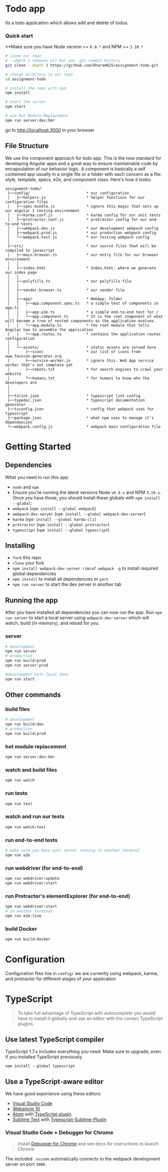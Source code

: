 # Todo app

Its a todo application which allows add and delete of todos.

### Quick start
**Make sure you have Node version >= `6.9.*` and NPM >= `3.10.*`

```bash
# clone our repo
# --depth 1 removes all but one .git commit history
git clone --depth 1 https://github.com/Dharam625/assignment-todo.git

# change directory to our repo
cd assignment-todo

# install the repo with npm
npm install

# start the server
npm start

# use Hot Module Replacement
npm run server:dev:hmr
```
go to [http://localhost:3000](http://localhost:3000) in your browser

## File Structure
We use the component approach for todo app. This is the new standard for developing Angular apps and a great way to ensure maintainable code by encapsulation of our behavior logic. A component is basically a self contained app usually in a single file or a folder with each concern as a file: style, template, specs, e2e, and component class. Here's how it looks:
```
assignment-todo/
 ├──config/                         * our configuration
 |   ├──helpers.js                  * helper functions for our configuration files
 |   ├──spec-bundle.js              * ignore this magic that sets up our angular 2 testing environment
 |   ├──karma.conf.js               * karma config for our unit tests
 |   ├──protractor.conf.js          * protractor config for our end-to-end tests
 │   ├──webpack.dev.js              * our development webpack config
 │   ├──webpack.prod.js             * our production webpack config
 │   └──webpack.test.js             * our testing webpack config
 │
 ├──src/                            * our source files that will be compiled to javascript
 |   ├──main.browser.ts             * our entry file for our browser environment
 │   │
 |   ├──index.html                  * Index.html: where we generate our index page
 │   │
 |   ├──polyfills.ts                * our polyfills file
 │   │
 |   ├──vendor.browser.ts           * our vendor file
 │   │
 │   ├──app/                        * WebApp: folder
 │   │   ├──app.component.spec.ts   * a simple test of components in app.ts
 │   │   ├──app.e2e.ts              * a simple end-to-end test for /
 │   │   └──app.component.ts        * It is the root component of what will become a tree of nested components as the application evolves.
 │   │   └──app.module.ts           * the root module that tells Angular how to assemble the application
 │   │   └──app.routes.ts           * contains the application routes configuration
 │   │
 │   └──assets/                     * static assets are served here
 │       ├──icon/                   * our list of icons from www.favicon-generator.org
 │       ├──service-worker.js       * ignore this. Web App service worker that's not complete yet
 │       ├──robots.txt              * for search engines to crawl your website
 │       └──humans.txt              * for humans to know who the developers are
 │
 │
 ├──tslint.json                     * typescript lint config
 ├──typedoc.json                    * typescript documentation generator
 ├──tsconfig.json                   * config that webpack uses for typescript
 ├──package.json                    * what npm uses to manage it's dependencies
 └──webpack.config.js               * webpack main configuration file

```

# Getting Started
## Dependencies
What you need to run this app:
* `node` and `npm`
* Ensure you're running the latest versions Node `v6.9.x` and NPM `3.10.x`. Once you have those, you should install these globals with `npm install --global`:
* `webpack` (`npm install --global webpack`)
* `webpack-dev-server` (`npm install --global webpack-dev-server`)
* `karma` (`npm install --global karma-cli`)
* `protractor` (`npm install --global protractor`)
* `typescript` (`npm install --global typescript`)

## Installing
* `fork` this repo
* `clone` your fork
* `npm install webpack-dev-server rimraf webpack -g` to install required global dependencies
* `npm install` to install all dependencies or `yarn`
* `npm run server` to start the dev server in another tab

## Running the app
After you have installed all dependencies you can now run the app. Run `npm run server` to start a local server using `webpack-dev-server` which will watch, build (in-memory), and reload for you.

### server
```bash
# development
npm run server
# production
npm run build:prod
npm run server:prod

#developemnt with local data
npm run start
```

## Other commands

### build files
```bash
# development
npm run build:dev
# production
npm run build:prod
```

### hot module replacement
```bash
npm run server:dev:hmr
```

### watch and build files
```bash
npm run watch
```

### run tests
```bash
npm run test
```

### watch and run our tests
```bash
npm run watch:test
```

### run end-to-end tests
```bash
# make sure you have your server running in another terminal
npm run e2e
```

### run webdriver (for end-to-end)
```bash
npm run webdriver:update
npm run webdriver:start
```

### run Protractor's elementExplorer (for end-to-end)
```bash
npm run webdriver:start
# in another terminal
npm run e2e:live
```

### build Docker
```bash
npm run build:docker
```

# Configuration
Configuration files live in `config/` we are currently using webpack, karma, and protractor for different stages of your application

# TypeScript
> To take full advantage of TypeScript with autocomplete you would have to install it globally and use an editor with the correct TypeScript plugins.

## Use latest TypeScript compiler
TypeScript 1.7.x includes everything you need. Make sure to upgrade, even if you installed TypeScript previously.

```
npm install --global typescript
```

## Use a TypeScript-aware editor
We have good experience using these editors:

* [Visual Studio Code](https://code.visualstudio.com/)
* [Webstorm 10](https://www.jetbrains.com/webstorm/download/)
* [Atom](https://atom.io/) with [TypeScript plugin](https://atom.io/packages/atom-typescript)
* [Sublime Text](http://www.sublimetext.com/3) with [Typescript-Sublime-Plugin](https://github.com/Microsoft/Typescript-Sublime-plugin#installation)

### Visual Studio Code + Debugger for Chrome
> Install [Debugger for Chrome](https://marketplace.visualstudio.com/items?itemName=msjsdiag.debugger-for-chrome) and see docs for instructions to launch Chrome 

The included `.vscode` automatically connects to the webpack development server on port `3000`.